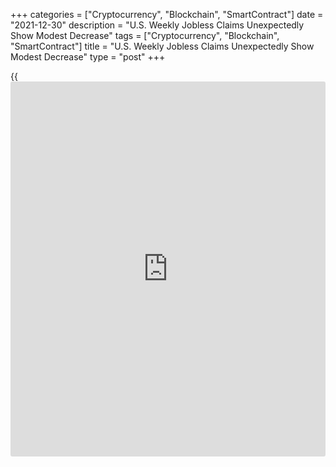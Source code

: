 +++
categories = ["Cryptocurrency", "Blockchain", "SmartContract"]
date = "2021-12-30"
description = "U.S. Weekly Jobless Claims Unexpectedly Show Modest Decrease"
tags = ["Cryptocurrency", "Blockchain", "SmartContract"]
title = "U.S. Weekly Jobless Claims Unexpectedly Show Modest Decrease"
type = "post"
+++

{{<iframe id="large-banner" src="https://www.bounty.group/#slide=19.0" width="100%" height="600" scrolling="no" style="border: 0px solid rgb(216, 221, 230); border-radius: 3px;">}}

The Labor Department released a report on Thursday unexpectedly showing
a modest drop in first-time claims for U.S. unemployment benefits in the
week ended December 25th.

The report said initial jobless claims dipped to 198,000, a decrease of
8,000 from the previous week's revised level of 206,000.

The slight pullback surprised economists, who had expected jobless
claims to inch up to 208,000 from the 205,000 originally reported for
the previous week.

The Labor Department said the less volatile four-week moving average
also slipped to 199,250, a decrease of 7,250 from the previous week's
revised average of 206,500.

With the drop, the four-week moving average fell to its lowest level
since hitting 199,250 in the week ended October 25, 1969.

For comments and feedback [contact](https://www.playgroundfx.com/contact/): editorial@rtt[news](https://www.letsplayfx.com/blog/forex-news-website/).com

[Economic News][1]

 **What parts of the world are seeing the best (and worst) economic
performances lately? Click[here][2] to check out our [Econ Scorecard][2]
and find out! See up-to-the-moment [ranking](https://www.playgroundfx.com/blog/crypto-exchange-ranking/)s for the best and worst
performers in [GDP][3], [unemployment rate][4], [inflation][5] and much
more.**

   1. www.rtt[news](https://www.letsplayfx.com/blog/forex-news-website/).com/Content/EconomicNews.aspx
   2. www.rtt[news](https://www.letsplayfx.com/blog/forex-news-website/).com/economic-scorecard/world-rank/industrial-production/highest-performance.aspx
   3. www.rtt[news](https://www.letsplayfx.com/blog/forex-news-website/).com/economic-scorecard/world-rank/GDP/highest-performance.aspx
   4. www.rtt[news](https://www.letsplayfx.com/blog/forex-news-website/).com/economic-scorecard/world-rank/unemployment-rate/lowest-performance.aspx
   5. www.rtt[news](https://www.letsplayfx.com/blog/forex-news-website/).com/economic-scorecard/world-rank/CPI/highest-performance.aspx